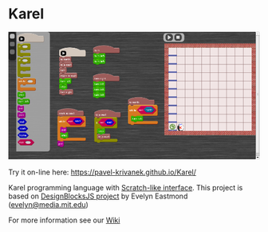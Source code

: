 Karel
=====

![Karel screenhshot](https://github.com/pavel-krivanek/Karel/raw/master/images/karel-screenshot.png)

Try it on-line here: https://pavel-krivanek.github.io/Karel/

Karel programming language with [Scratch-like interface](http://scratch.mit.edu/).
This project is based on [DesignBlocksJS project](http://code.google.com/p/scriptblocks/) by Evelyn Eastmond (evelyn@media.mit.edu)

For more information see our [Wiki](https://github.com/pavel-krivanek/Karel/wiki)





